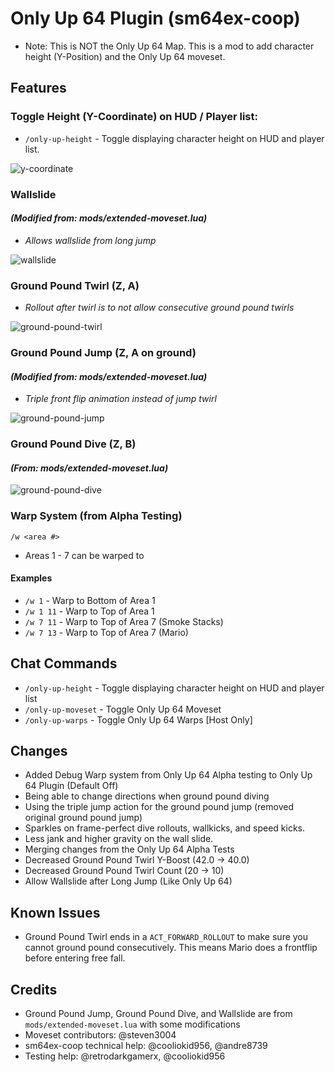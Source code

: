 # Only Up 64 Plugin (sm64ex-coop)

* Note: This is NOT the Only Up 64 Map. This is a mod to add character height (Y-Position) and the Only Up 64 moveset.

## Features

### Toggle Height (Y-Coordinate) on HUD / Player list:

* `/only-up-height` - Toggle displaying character height on HUD and player list.

![y-coordinate](./resources/y-coordinate.gif)

### Wallslide
#### _(Modified from: mods/extended-moveset.lua)_

* _Allows wallslide from long jump_

![wallslide](./resources/wallslide.gif)

### Ground Pound Twirl (Z, A)

* _Rollout after twirl is to not allow consecutive ground pound twirls_

![ground-pound-twirl](./resources/ground-pound-twirl.gif)

### Ground Pound Jump (Z, A on ground)
#### _(Modified from: mods/extended-moveset.lua)_

* _Triple front flip animation instead of jump twirl_

![ground-pound-jump](./resources/ground-pound-jump.gif)

### Ground Pound Dive (Z, B)
#### _(From: mods/extended-moveset.lua)_

![ground-pound-dive](./resources/ground-pound-dive.gif)

### Warp System (from Alpha Testing)

`/w <area #>`

* Areas 1 - 7 can be warped to

#### Examples

* `/w 1` - Warp to Bottom of Area 1
* `/w 1 11` - Warp to Top of Area 1
* `/w 7 11` - Warp to Top of Area 7 (Smoke Stacks)
* `/w 7 13` - Warp to Top of Area 7 (Mario)

## Chat Commands

* `/only-up-height` - Toggle displaying character height on HUD and player list
* `/only-up-moveset` - Toggle Only Up 64 Moveset
* `/only-up-warps` - Toggle Only Up 64 Warps [Host Only]

## Changes

* Added Debug Warp system from Only Up 64 Alpha testing to Only Up 64 Plugin (Default Off)
* Being able to change directions when ground pound diving
* Using the triple jump action for the ground pound jump (removed original ground pound jump)
* Sparkles on frame-perfect dive rollouts, wallkicks, and speed kicks.
* Less jank and higher gravity on the wall slide.
* Merging changes from the Only Up 64 Alpha Tests
* Decreased Ground Pound Twirl Y-Boost (42.0 -> 40.0)
* Decreased Ground Pound Twirl Count (20 -> 10)
* Allow Wallslide after Long Jump (Like Only Up 64)

## Known Issues

* Ground Pound Twirl ends in a `ACT_FORWARD_ROLLOUT` to make sure you cannot ground pound consecutively. This means Mario
  does a frontflip before entering free fall.

## Credits

* Ground Pound Jump, Ground Pound Dive, and Wallslide are from `mods/extended-moveset.lua` with some modifications
* Moveset contributors: @steven3004
* sm64ex-coop technical help: @cooliokid956, @andre8739
* Testing help: @retrodarkgamerx, @cooliokid956
